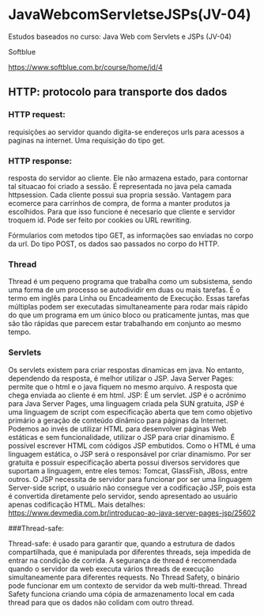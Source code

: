 # JavaWebcomServletseJSPs(JV-04)

 
Estudos baseados no curso: Java Web com Servlets e JSPs (JV-04)

Softblue

https://www.softblue.com.br/course/home/id/4

## HTTP: protocolo para transporte dos dados

### HTTP request: 
requisições ao servidor quando digita-se endereços urls para acessos a paginas na internet.
Uma requisição do tipo get.

### HTTP response:
resposta do servidor ao cliente. Ele não armazena estado, para contornar tal situacao foi 
criado a sessão. É representada no java pela camada httpsession. Cada cliente possui sua propria sessão. Vantagem
para ecomerce para carrinhos de compra, de forma a manter produtos ja escolhidos.
Para que isso funcione é necesario que cliente e servidor troquem id. Pode ser feito por cookies ou URL
rewriting.

Fórmularios com metodos tipo GET, as informações sao enviadas no corpo da url.
Do tipo POST, os dados sao passados no corpo do HTTP.

### Thread

Thread é um pequeno programa que trabalha como um subsistema, sendo uma forma de um processo se autodividir em duas ou mais tarefas. 
É o termo em inglês para Linha ou Encadeamento de Execução. Essas tarefas múltiplas podem ser executadas simultaneamente para rodar mais rápido do que um programa em um único bloco ou praticamente juntas, 
mas que são tão rápidas que parecem estar trabalhando em conjunto ao mesmo tempo.

### Servlets

Os servlets existem para criar respostas dinamicas em java. No entanto, dependendo da resposta, é melhor utilizar o JSP.
Java Server Pages: permite que o html e o java  fiquem no mesmo arquivo. A resposta que chega enviada ao cliente é em html.
JSP: É um servlet.
JSP é o acrônimo para Java Server Pages, uma linguagem criada pela SUN gratuita, JSP é uma linguagem de script com especificação aberta que tem como
 objetivo primário a geração de conteúdo dinâmico para páginas da Internet. Podemos ao invés de utilizar HTML para desenvolver páginas Web estáticas e sem funcionalidade, 
utilizar o JSP para criar dinamismo. É possível escrever HTML com códigos JSP embutidos. Como o HTML é uma linguagem estática, o JSP será o responsável por criar dinamismo. 
Por ser gratuita e possuir especificação aberta possui diversos servidores que suportam a linguagem, entre eles temos: Tomcat, GlassFish, JBoss, entre outros.
 O JSP necessita de servidor para funcionar por ser uma linguagem Server-side script,
 o usuário não consegue ver a codificação JSP, pois esta é convertida diretamente pelo servidor, sendo apresentado ao usuário apenas codificação HTML.
Mais detalhes: https://www.devmedia.com.br/introducao-ao-java-server-pages-jsp/25602

###Thread-safe:

Thread-safe: é usado para garantir que, quando a estrutura de dados compartilhada, que
 é manipulada por diferentes threads, seja impedida de entrar na condição de corrida. 
A segurança de thread é recomendada quando o servidor da web executa vários threads de execução 
simultaneamente para diferentes requests. No Thread Safety, o binário pode funcionar em um contexto
 de servidor da web multi-thread. Thread Safety funciona criando uma cópia
 de armazenamento local em cada thread para que os dados não colidam com outro thread. 
